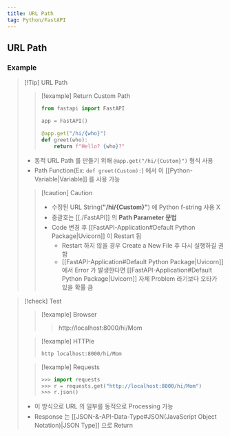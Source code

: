 ```yaml
---
title: URL Path
tag: Python/FastAPI
---
```


## URL Path

### Example

> [!Tip] URL Path
>
> > [!example] Return Custom Path
> >
> > ```python
> > from fastapi import FastAPI
> >
> > app = FastAPI()
> >
> > @app.get("/hi/{who}")
> > def greet(who):
> >     return f"Hello? {who}?"
> > ```
>
> - 동적 URL Path 를 만들기 위해 `@app.get("/hi/{Custom}")` 형식 사용 <p style='margin-top: 0.25em; margin-bottom: 0.25em'></p>
> - Path Function(Ex: `def greet(Custom):`) 에서 이 [[Python-Variable|Variable]] 를 사용 가능
>
> > [!caution] Caution
> >
> > - 수정된 URL String(**"/hi/{Custom}"**) 에 Python f-string 사용 X <p style='margin-top: 0.25em; margin-bottom: 0.25em'></p>
> > - 중괄호는 [[./FastAPI]] 의 **Path Parameter 문법** <p style='margin-top: 0.25em; margin-bottom: 0.25em'></p>
> > - Code 변경 후 [[FastAPI-Application#Default Python Package|Uvicorn]] 이 Restart 됨 <p style='margin-top: 0.125em; margin-bottom: 0.125em'></p>
> >   - Restart 하지 않을 경우 Create a New File 후 다시 실행하길 권함
> >   - [[FastAPI-Application#Default Python Package|Uvicorn]] 에서 Error 가 발생한다면 [[FastAPI-Application#Default Python Package|Uvicorn]] 자체 Problem 라기보다 오타가 있을 확률 큼

> [!check] Test
>
> > [!example] Browser
> >
> > > http://localhost:8000/hi/Mom
>
> > [!example] HTTPie
> >
> > ```zsh
> > http localhost:8000/hi/Mom
> > ```
>
> > [!example] Requests
> >
> > ```python
> > >>> import requests
> > >>> r = requests.get("http://localhost:8000/hi/Mom")
> > >>> r.json()
> > ```
>
> - 이 방식으로 URL 의 일부를 동적으로 Processing 가능 <p style='margin-top: 0.25em; margin-bottom: 0.25em'></p>
> - Response 는 [[JSON-&-API-Data-Type#JSON(JavaScript Object Notation)|JSON Type]] 으로 Return
